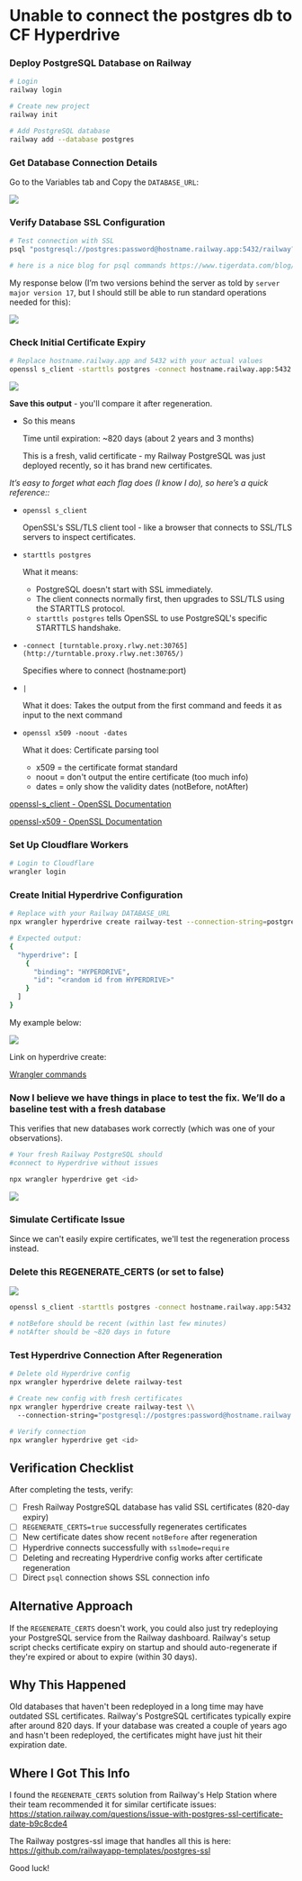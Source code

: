 # Unable to connect the postgres db to CF Hyperdrive

### Deploy PostgreSQL Database on Railway

```bash
# Login
railway login

# Create new project
railway init

# Add PostgreSQL database
railway add --database postgres

```

### Get Database Connection Details

Go to the Variables tab and Copy the `DATABASE_URL`:

<img src="https://files.readme.io/196eada2628123a35c5f13284ae2052bf308ae9f72f7d4a5b625b73441958eca-Screenshot_2025-10-18_at_11.15.20_PM.png" />

### Verify Database SSL Configuration

```bash
# Test connection with SSL
psql "postgresql://postgres:password@hostname.railway.app:5432/railway?sslmode=require"

# here is a nice blog for psql commands https://www.tigerdata.com/blog/how-to-test-your-postgresql-connection
```

My response below (I’m two versions behind the server as told by `server major version 17`, but I should still be able to run standard operations needed for this): 

<img src="https://files.readme.io/f80a2351ed3c9815fa1eb2461c92fdfbb3bcdfeddf9a2400daf6ec0c35c9e7b0-Screenshot_2025-10-18_at_11.47.48_PM.png" />

### Check Initial Certificate Expiry

```bash
# Replace hostname.railway.app and 5432 with your actual values
openssl s_client -starttls postgres -connect hostname.railway.app:5432 | openssl x509 -noout -dates
```

<img src="https://files.readme.io/5dd668bf9b2c3d53cede80a530a512633b0e3f72457de26b575ba6506229047d-Screenshot_2025-10-18_at_11.50.22_PM.png" />

**Save this output** - you'll compare it after regeneration.


- So this means
    
    Time until expiration: ~820 days (about 2 years and 3 months)
    
    This is a fresh, valid certificate - my Railway PostgreSQL was just deployed recently, so it has brand new certificates.
    

*It’s easy to forget what each flag does (I know I do), so here’s a quick reference::* 

- `openssl s_client`
    
    OpenSSL's SSL/TLS client tool - like a browser that connects to SSL/TLS servers to inspect certificates.
    
- `starttls postgres`
    
    What it means:
    
    - PostgreSQL doesn't start with SSL immediately.
    - The client connects normally first, then upgrades to SSL/TLS using the STARTTLS protocol.
    - `starttls postgres` tells OpenSSL to use PostgreSQL's specific STARTTLS handshake.
    
- `-connect [turntable.proxy.rlwy.net:30765](http://turntable.proxy.rlwy.net:30765/)`
    
    Specifies where to connect (hostname:port)
    
- `|`
    
    What it does: Takes the output from the first command and feeds it as input to the next command
    
- `openssl x509 -noout -dates`
    
    What it does: Certificate parsing tool
    
    - x509 = the certificate format standard
    - noout = don't output the entire certificate (too much info)
    - dates = only show the validity dates (notBefore, notAfter)

[openssl-s_client - OpenSSL Documentation](https://docs.openssl.org/3.0/man1/openssl-s_client/)

[openssl-x509 - OpenSSL Documentation](https://docs.openssl.org/3.0/man1/openssl-x509/)

### Set Up Cloudflare Workers

```bash
# Login to Cloudflare
wrangler login
```

### Create Initial Hyperdrive Configuration

```bash
# Replace with your Railway DATABASE_URL
npx wrangler hyperdrive create railway-test --connection-string=postgresql://postgres:lNgLJycgChHxuICgjGCcEveiZndoflXZ@turntable.proxy.rlwy.net:30765/railway

# Expected output:
{
  "hyperdrive": [
    {
      "binding": "HYPERDRIVE",
      "id": "<random id from HYPERDRIVE>"
    }
  ]
}
```

My example below: 

<img src="https://files.readme.io/f1fc7121c258c10a9e04f415ca2a5a6056a45f1da9e63807f0030b6d522e075b-Screenshot_2025-10-18_at_11.59.37_PM.png" />

Link on hyperdrive create: 

[Wrangler commands](https://developers.cloudflare.com/hyperdrive/reference/wrangler-commands/#hyperdrive-create)

### Now I believe we have things in place to test the fix. We’ll do a baseline test with a fresh database

This verifies that new databases work correctly (which was one of your observations).

```bash
# Your fresh Railway PostgreSQL should 
#connect to Hyperdrive without issues

npx wrangler hyperdrive get <id>
```

<img src="https://files.readme.io/172a1e642c91ca0a7cae307f1a105fc1b88449b32e2e1b5605acbf6ad928fd95-Screenshot_2025-10-19_at_12.03.01_AM.png" />

### Simulate Certificate Issue

Since we can't easily expire certificates, we'll test the regeneration process instead.

### Delete this REGENERATE_CERTS (or set to false)

<img src="https://files.readme.io/6fb8f228b1f9128b59f72c5fd0593e220eb887b13dfa371ea1c75e8f52125c84-Screenshot_2025-10-19_at_12.07.05_AM.png" />

```bash
openssl s_client -starttls postgres -connect hostname.railway.app:5432 | openssl x509 -noout -dates

# notBefore should be recent (within last few minutes)
# notAfter should be ~820 days in future
```

### Test Hyperdrive Connection After Regeneration

```bash
# Delete old Hyperdrive config
npx wrangler hyperdrive delete railway-test

# Create new config with fresh certificates
npx wrangler hyperdrive create railway-test \\
  --connection-string="postgresql://postgres:password@hostname.railway.app:5432/railway?sslmode=require"

# Verify connection
npx wrangler hyperdrive get <id>
```

## Verification Checklist

After completing the tests, verify:

- [ ]  Fresh Railway PostgreSQL database has valid SSL certificates (820-day expiry)
- [ ]  `REGENERATE_CERTS=true` successfully regenerates certificates
- [ ]  New certificate dates show recent `notBefore` after regeneration
- [ ]  Hyperdrive connects successfully with `sslmode=require`
- [ ]  Deleting and recreating Hyperdrive config works after certificate regeneration
- [ ]  Direct `psql` connection shows SSL connection info

## Alternative Approach

If the `REGENERATE_CERTS` doesn't work, you could also just try redeploying your PostgreSQL service from the Railway dashboard. Railway's setup script checks certificate expiry on startup and should auto-regenerate if they're expired or about to expire (within 30 days).

## Why This Happened

Old databases that haven't been redeployed in a long time may have outdated SSL certificates. Railway's PostgreSQL certificates typically expire after around 820 days. If your database was created a couple of years ago and hasn't been redeployed, the certificates might have just hit their expiration date.

## Where I Got This Info

I found the `REGENERATE_CERTS` solution from Railway's Help Station where their team recommended it for similar certificate issues: https://station.railway.com/questions/issue-with-postgres-ssl-certificate-date-b9c8cde4

The Railway postgres-ssl image that handles all this is here: https://github.com/railwayapp-templates/postgres-ssl

Good luck! 
